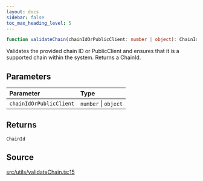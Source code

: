 ```yaml
---
layout: docs
sidebar: false
toc_max_heading_level: 5
---
```


```ts
function validateChain(chainIdOrPublicClient: number | object): ChainId
```

Validates the provided chain ID or PublicClient and ensures that it is a
supported chain within the system. Returns a ChainId.

## Parameters

| Parameter | Type |
| :------ | :------ |
| `chainIdOrPublicClient` | `number` \| `object` |

## Returns

`ChainId`

## Source

[src/utils/validateChain.ts:15](https://github.com/OffchainLabs/arbitrum-orbit-sdk/blob/cfcbd32d6879cf7817a33b24f062a0fd879ea257/src/utils/validateChain.ts#L15)
